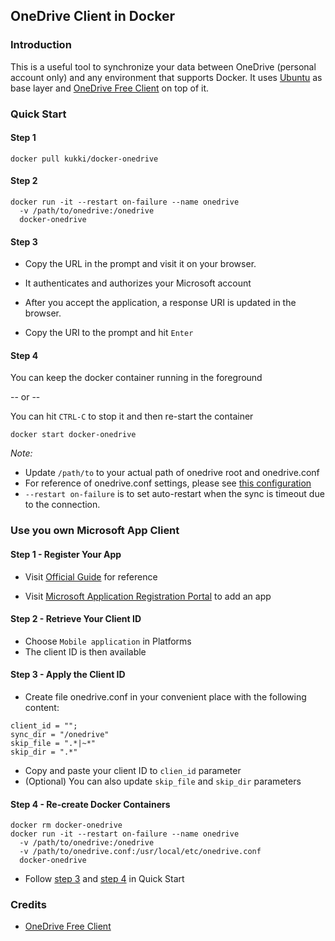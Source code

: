 ## OneDrive Client in Docker

### Introduction

This is a useful tool to synchronize your data between OneDrive (personal account only) and any environment that supports Docker. It uses [Ubuntu](https://hub.docker.com/_/ubuntu/) as base layer and [OneDrive Free Client](https://github.com/skilion/onedrive) on top of it.

### Quick Start

#### Step 1

```shell
docker pull kukki/docker-onedrive
```

#### Step 2

```shell
docker run -it --restart on-failure --name onedrive
  -v /path/to/onedrive:/onedrive
  docker-onedrive
```

#### Step 3

* Copy the URL in the prompt and visit it on your browser.

* It authenticates and authorizes your Microsoft account

* After you accept the application, a response URI is updated in the browser.

* Copy the URI to the prompt and hit `Enter`

#### Step 4

You can keep the docker container running in the foreground

-- or --

You can hit `CTRL-C` to stop it and then re-start the container

```shell
docker start docker-onedrive
```


*Note:*

* Update `/path/to` to your actual path of onedrive root and onedrive.conf
* For reference of onedrive.conf settings, please see [this configuration](https://github.com/skilion/onedrive#configuration)
* `--restart on-failure` is to set auto-restart when the sync is timeout due to the connection.

### Use you own Microsoft App Client

#### Step 1 - Register Your App

* Visit [Official Guide](https://dev.onedrive.com/app-registration.htm) for reference


* Visit [Microsoft Application Registration Portal](https://apps.dev.microsoft.com/?referrer=https%3A%2F%2Fdev.onedrive.com%2Fapp-registration.htm) to add an app 

#### Step 2 - Retrieve Your Client ID

* Choose `Mobile application` in Platforms
* The client ID is then available

#### Step 3 - Apply the Client ID

* Create file onedrive.conf in your convenient place with the following content:

```
client_id = "";
sync_dir = "/onedrive"
skip_file = ".*|~*"
skip_dir = ".*"
```

* Copy and paste your client ID to `clien_id` parameter
* (Optional) You can also update `skip_file` and `skip_dir` parameters

#### Step 4 - Re-create Docker Containers

```
docker rm docker-onedrive
docker run -it --restart on-failure --name onedrive
  -v /path/to/onedrive:/onedrive
  -v /path/to/onedrive.conf:/usr/local/etc/onedrive.conf
  docker-onedrive
```

* Follow [step 3](#step_3) and [step 4](#step_4) in Quick Start

### Credits

* [OneDrive Free Client](https://github.com/skilion/onedrive)